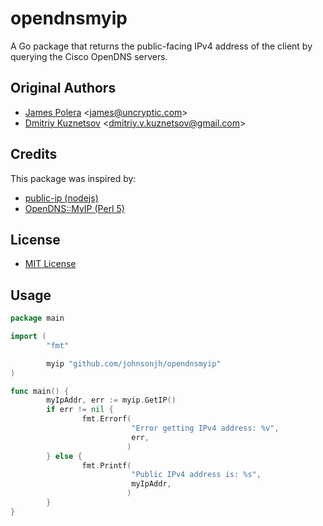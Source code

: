# opendnsmyip

A Go package that returns the public-facing IPv4 address of the client
by querying the Cisco OpenDNS servers.

## Original Authors

- [James Polera](https://github.com/polera/publicip) \<[james@uncryptic.com](mailto:james@uncryptic.com)\>
- [Dmitriy Kuznetsov](https://github.com/Dikman/publicip) \<[dmitriy.v.kuznetsov@gmail.com](mailto:dmitriy.v.kuznetsov@gmail.com)\>

## Credits

This package was inspired by:

- [public-ip (nodejs)](https://github.com/sindresorhus/public-ip/blob/master/index.js)
- [OpenDNS::MyIP (Perl 5)](https://metacpan.org/pod/OpenDNS::MyIP)

## License

- [MIT License](https://tldrlegal.com/license/mit-license)

## Usage

```go
package main

import (
        "fmt"

        myip "github.com/johnsonjh/opendnsmyip"
)

func main() {
        myIpAddr, err := myip.GetIP()
        if err != nil {
                fmt.Errorf(
                           "Error getting IPv4 address: %v",
                           err,
                          )
        } else {
                fmt.Printf(
                           "Public IPv4 address is: %s",
                           myIpAddr,
                          )
        }
}
```

